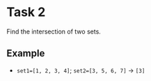 # Task 2

Find the intersection of two sets.

## Example

- `set1=[1, 2, 3, 4]`; `set2=[3, 5, 6, 7]` -> `[3]`
